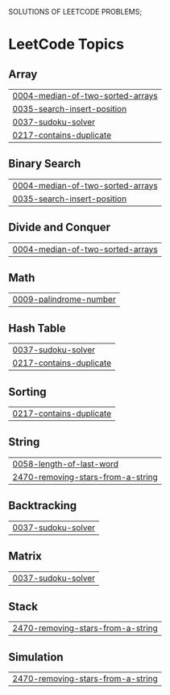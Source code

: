 SOLUTIONS OF LEETCODE PROBLEMS;
<!---LeetCode Topics Start-->
# LeetCode Topics
## Array
|  |
| ------- |
| [0004-median-of-two-sorted-arrays](https://github.com/artherbhion/Leetcode-Solutions/tree/master/0004-median-of-two-sorted-arrays) |
| [0035-search-insert-position](https://github.com/artherbhion/Leetcode-Solutions/tree/master/0035-search-insert-position) |
| [0037-sudoku-solver](https://github.com/artherbhion/Leetcode-Solutions/tree/master/0037-sudoku-solver) |
| [0217-contains-duplicate](https://github.com/artherbhion/Leetcode-Solutions/tree/master/0217-contains-duplicate) |
## Binary Search
|  |
| ------- |
| [0004-median-of-two-sorted-arrays](https://github.com/artherbhion/Leetcode-Solutions/tree/master/0004-median-of-two-sorted-arrays) |
| [0035-search-insert-position](https://github.com/artherbhion/Leetcode-Solutions/tree/master/0035-search-insert-position) |
## Divide and Conquer
|  |
| ------- |
| [0004-median-of-two-sorted-arrays](https://github.com/artherbhion/Leetcode-Solutions/tree/master/0004-median-of-two-sorted-arrays) |
## Math
|  |
| ------- |
| [0009-palindrome-number](https://github.com/artherbhion/Leetcode-Solutions/tree/master/0009-palindrome-number) |
## Hash Table
|  |
| ------- |
| [0037-sudoku-solver](https://github.com/artherbhion/Leetcode-Solutions/tree/master/0037-sudoku-solver) |
| [0217-contains-duplicate](https://github.com/artherbhion/Leetcode-Solutions/tree/master/0217-contains-duplicate) |
## Sorting
|  |
| ------- |
| [0217-contains-duplicate](https://github.com/artherbhion/Leetcode-Solutions/tree/master/0217-contains-duplicate) |
## String
|  |
| ------- |
| [0058-length-of-last-word](https://github.com/artherbhion/Leetcode-Solutions/tree/master/0058-length-of-last-word) |
| [2470-removing-stars-from-a-string](https://github.com/artherbhion/Leetcode-Solutions/tree/master/2470-removing-stars-from-a-string) |
## Backtracking
|  |
| ------- |
| [0037-sudoku-solver](https://github.com/artherbhion/Leetcode-Solutions/tree/master/0037-sudoku-solver) |
## Matrix
|  |
| ------- |
| [0037-sudoku-solver](https://github.com/artherbhion/Leetcode-Solutions/tree/master/0037-sudoku-solver) |
## Stack
|  |
| ------- |
| [2470-removing-stars-from-a-string](https://github.com/artherbhion/Leetcode-Solutions/tree/master/2470-removing-stars-from-a-string) |
## Simulation
|  |
| ------- |
| [2470-removing-stars-from-a-string](https://github.com/artherbhion/Leetcode-Solutions/tree/master/2470-removing-stars-from-a-string) |
<!---LeetCode Topics End-->

